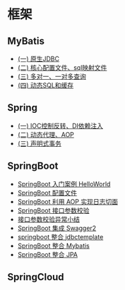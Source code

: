 # 框架
## MyBatis
- [(一) 原生JDBC](docs/框架/SSM/MyBatis笔记(一)--原生JDBC.md)
- [(二) 核心配置文件、sql映射文件](docs/框架/SSM/MyBatis笔记(二)--核心配置文件、sql映射文件.md)
- [(三) 多对一、一对多查询](docs/框架/SSM/MyBatis笔记(三)--多对一、一对多查询.md)
- [(四) 动态SQL和缓存](docs/框架/SSM/Mybatis笔记(四)--动态SQL和缓存.md)
## Spring
- [(一) IOC控制反转、DI依赖注入](docs/框架/SSM/Spring笔记(一)----IOC控制反转、DI依赖注入.md)
- [(二) 动态代理、AOP](docs/框架/SSM/Spring笔记(二)----动态代理、AOP.md)
- [(三) 声明式事务](docs/框架/SSM/Spring笔记(三)----声明式事务.md)
## SpringBoot
- [SpringBoot 入门案例 HelloWorld](docs/框架/SpringBoot/demo-helloworld.md)
- [SpringBoot 配置文件](docs/框架/SpringBoot/demo-properties.md)
- [SpringBoot 利用 AOP 实现日志切面](docs/框架/SpringBoot/demo-log-aop.md)
- [SpringBoot 接口参数校验](docs/框架/SpringBoot/demo-validation.md)
- [接口参数校验异常小结](docs/框架/SpringBoot/接口参数校验异常小结.md)
- [SpringBoot 集成 Swagger2](docs/框架/SpringBoot/demo-swagger2.md)
- [springboot 整合 jdbctemplate](docs/框架/SpringBoot/demo-jdbctemplate.md)
- [SpringBoot 整合 Mybatis](docs/框架/SpringBoot/demo-mybatis.md)
- [SpringBoot 整合 JPA](docs/框架/SpringBoot/demo-jpa.md)


## SpringCloud
